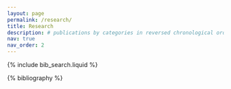 ```yaml
---
layout: page
permalink: /research/
title: Research
description: # publications by categories in reversed chronological order. generated by jekyll-scholar.
nav: true
nav_order: 2
---
```


<!-- _pages/research.md -->

<!-- Bibsearch Feature -->

{% include bib_search.liquid %}

<div class="research">

{% bibliography %}

</div>

